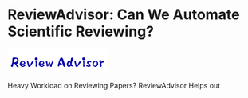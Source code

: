 # ReviewAdvisor: Can We Automate Scientific Reviewing?

<img src="./fig/logo.png" width="200" class="center">

Heavy Workload on Reviewing Papers?  ReviewAdvisor Helps out
